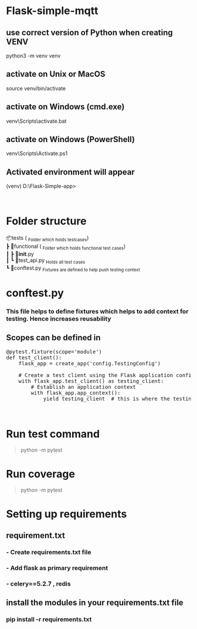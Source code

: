 # Flask-simple-mqtt
 
##  use correct version of Python when creating VENV
python3 -m venv venv

##  activate on Unix or MacOS
source venv/bin/activate

##  activate on Windows (cmd.exe)
venv\Scripts\activate.bat

##  activate on Windows (PowerShell)
venv\Scripts\Activate.ps1

##  Activated environment will appear
(venv) D:\Flask-Simple-app>

<br/>

# Folder structure 

📦tests ( <sub>Folder which holds testcases</sub>) <br />
 ┣ 📂functional (<sub> Folder which holds functional test cases</sub>)<br />
 ┃ ┣ 📜__init__.py <br />
 ┃ ┗ 📜test_api.py <sub> Holds all test cases</sub><br/> 
 ┗ 📜conftest.py<sub> Fixtures are defined to help push testing context</sub><br />


 # conftest.py
 ### This file helps to define fixtures which helps to add context for testing. Hence increases reusability 

 ## Scopes can be defined in 
 <pre>
@pytest.fixture(scope='module')
def test_client():
    flask_app = create_app('config.TestingConfig')

    # Create a test client using the Flask application configured for testing
    with flask_app.test_client() as testing_client:
        # Establish an application context
        with flask_app.app_context():
            yield testing_client  # this is where the testing happens!

 </pre>

# Run test command 
> python -m pytest

# Run coverage
> python -m pytest

# Setting up requirements

## requirement.txt
### -  Create requirements.txt file
### - Add flask as primary requirement
### - celery==5.2.7 , redis

##  install the modules in your requirements.txt file

### pip install -r requirements.txt